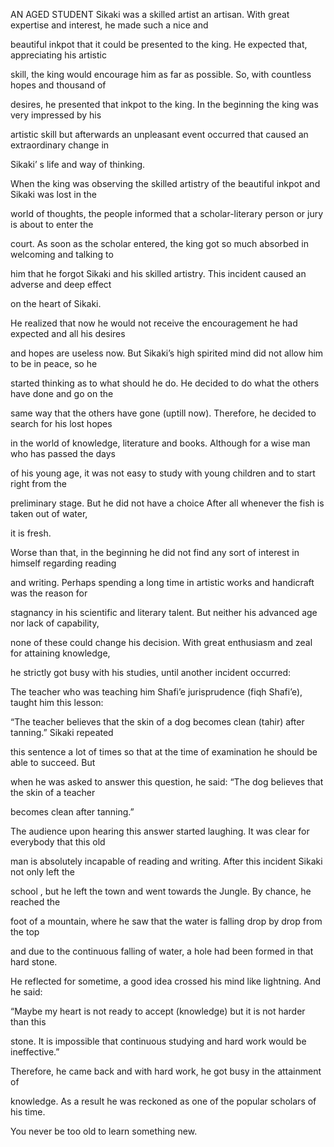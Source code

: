 


AN AGED STUDENT
Sikaki was a skilled artist an artisan. With great expertise and
interest, he made such a nice and

beautiful inkpot that it could be presented to the king. He expected
that, appreciating his artistic

skill, the king would encourage him as far as possible. So, with
countless hopes and thousand of

desires, he presented that inkpot to the king. In the beginning the king
was very impressed by his

artistic skill but afterwards an unpleasant event occurred that caused
an extraordinary change in

Sikaki’ s life and way of thinking.

When the king was observing the skilled artistry of the beautiful inkpot
and Sikaki was lost in the

world of thoughts, the people informed that a scholar-literary person or
jury is about to enter the

court. As soon as the scholar entered, the king got so much absorbed in
welcoming and talking to

him that he forgot Sikaki and his skilled artistry. This incident caused
an adverse and deep effect

on the heart of Sikaki.

He realized that now he would not receive the encouragement he had
expected and all his desires

and hopes are useless now. But Sikaki’s high spirited mind did not allow
him to be in peace, so he

started thinking as to what should he do. He decided to do what the
others have done and go on the

same way that the others have gone (uptill now). Therefore, he decided
to search for his lost hopes

in the world of knowledge, literature and books. Although for a wise man
who has passed the days

of his young age, it was not easy to study with young children and to
start right from the

preliminary stage. But he did not have a choice After all whenever the
fish is taken out of water,

it is fresh.

Worse than that, in the beginning he did not find any sort of interest
in himself regarding reading

and writing. Perhaps spending a long time in artistic works and
handicraft was the reason for

stagnancy in his scientific and literary talent. But neither his
advanced age nor lack of capability,

none of these could change his decision. With great enthusiasm and zeal
for attaining knowledge,

he strictly got busy with his studies, until another incident occurred:

The teacher who was teaching him Shafi’e jurisprudence (fiqh Shafi’e),
taught him this lesson:

“The teacher believes that the skin of a dog becomes clean (tahir) after
tanning.” Sikaki repeated

this sentence a lot of times so that at the time of examination he
should be able to succeed. But

when he was asked to answer this question, he said: “The dog believes
that the skin of a teacher

becomes clean after tanning.”

The audience upon hearing this answer started laughing. It was clear for
everybody that this old

man is absolutely incapable of reading and writing. After this incident
Sikaki not only left the

school , but he left the town and went towards the Jungle. By chance, he
reached the

foot of a mountain, where he saw that the water is falling drop by drop
from the top

and due to the continuous falling of water, a hole had been formed in
that hard stone.

He reflected for sometime, a good idea crossed his mind like lightning.
And he said:

“Maybe my heart is not ready to accept (knowledge) but it is not harder
than this

stone. It is impossible that continuous studying and hard work would be
ineffective.”

Therefore, he came back and with hard work, he got busy in the
attainment of

knowledge. As a result he was reckoned as one of the popular scholars of
his time.

You never be too old to learn something new.


